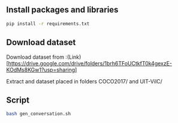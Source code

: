 ## Install packages and libraries

```bash
pip install -r requirements.txt
```

## Download dataset

Download dataset from :(Link)[https://drive.google.com/drive/folders/1brh6TFoUCtkfT0k4gexzE-KOdMs8KGw1?usp=sharing]

Extract and dataset placed in folders COCO2017/ and UIT-VilC/

## Script

```bash
bash gen_conversation.sh
```